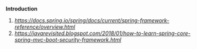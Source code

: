 
**Introduction**
1. *https://docs.spring.io/spring/docs/current/spring-framework-reference/overview.html*
2. *https://javarevisited.blogspot.com/2018/01/how-to-learn-spring-core-spring-mvc-boot-security-framework.html*
